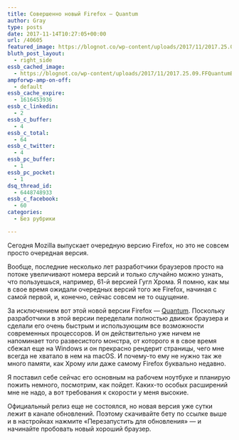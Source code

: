 ```yaml
---
title: Совершенно новый Firefox — Quantum
author: Gray
type: posts
date: 2017-11-14T10:27:05+00:00
url: /40605
featured_image: https://blognot.co/wp-content/uploads/2017/11/2017.25.09.FFQuantumBeta_Quantum-1400x770.png
bluth_post_layout:
  - right_side
essb_cached_image:
  - https://blognot.co/wp-content/uploads/2017/11/2017.25.09.FFQuantumBeta_Quantum-1400x770.png
ampforwp-amp-on-off:
  - default
essb_cache_expire:
  - 1616453936
essb_c_linkedin:
  - 2
essb_c_buffer:
  - 4
essb_c_total:
  - 64
essb_c_twitter:
  - 4
essb_pc_buffer:
  - 1
essb_pc_pocket:
  - 1
dsq_thread_id:
  - 6448748933
essb_c_facebook:
  - 60
categories:
  - Без рубрики

---
```








Сегодня Mozilla выпускает очередную версию Firefox, но это не совсем просто очередная версия.

Вообще, последние несколько лет разработчики браузеров просто на потоке увеличивают номера версий и только случайно можно узнать, что пользуешься, например, 61-й версией Гугл Хрома. Я помню, как мы в свое время ожидали очередных версий того же Firefox, начиная с самой первой, и, конечно, сейчас совсем не то ощущение.

За исключением вот этой новой версии Firefox — [Quantum][1]. Поскольку разработчики в этой версии переделали полностью движок браузера и сделали его очень быстрым и использующим все возможности современных процессоров. И он действительно уже ничем не напоминает того развесистого монстра, от которого я в свое время сбежал еще на Windows и он прекрасно рендерит страницы, чего мне всегда не хватало в нем на macOS. И почему-то ему не нужно так же много памяти, как Хрому или даже самому Firefox буквально недавно.

Я поставил себе сейчас его основным на рабочем ноутбуке и планирую пожить немного, посмотрим, как пойдет. Каких-то особых расширений мне не надо, а вот требования к скорости у меня высокие.

Официальный релиз еще не состоялся, но новая версия уже сутки лежит в канале обновлений. Поэтому скачивайте бету по ссылке выше и в настройках нажмите &#171;Перезапустить для обновления&#187; — и начинайте пробовать новый хороший браузер.

 [1]: https://www.mozilla.org/en-US/firefox/quantum/